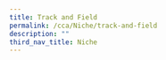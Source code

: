 ```yaml
---
title: Track and Field
permalink: /cca/Niche/track-and-field
description: ""
third_nav_title: Niche
---
```

